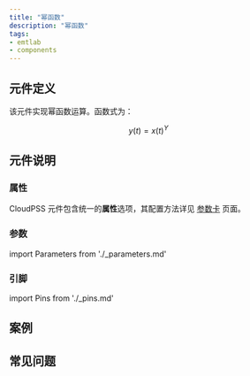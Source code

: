 ```yaml
---
title: "幂函数"
description: "幂函数"
tags:
- emtlab
- components
---
```


## 元件定义
该元件实现幂函数运算。函数式为：

$$
y(t)=x(t)^Y
$$

## 元件说明



### 属性

CloudPSS 元件包含统一的**属性**选项，其配置方法详见 [参数卡](docs/documents/software/10-xstudio/20-simstudio/40-workbench/20-function-zone/30-design-tab/30-param-panel/index.md) 页面。

### 参数

import Parameters from './_parameters.md'

<Parameters/>

### 引脚

import Pins from './_pins.md'

<Pins/>

## 案例

## 常见问题

